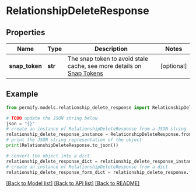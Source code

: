 # RelationshipDeleteResponse


## Properties

Name | Type | Description | Notes
------------ | ------------- | ------------- | -------------
**snap_token** | **str** | The snap token to avoid stale cache, see more details on [Snap Tokens](../../operations/snap-tokens) | [optional] 

## Example

```python
from permify.models.relationship_delete_response import RelationshipDeleteResponse

# TODO update the JSON string below
json = "{}"
# create an instance of RelationshipDeleteResponse from a JSON string
relationship_delete_response_instance = RelationshipDeleteResponse.from_json(json)
# print the JSON string representation of the object
print(RelationshipDeleteResponse.to_json())

# convert the object into a dict
relationship_delete_response_dict = relationship_delete_response_instance.to_dict()
# create an instance of RelationshipDeleteResponse from a dict
relationship_delete_response_form_dict = relationship_delete_response.from_dict(relationship_delete_response_dict)
```
[[Back to Model list]](../README.md#documentation-for-models) [[Back to API list]](../README.md#documentation-for-api-endpoints) [[Back to README]](../README.md)


